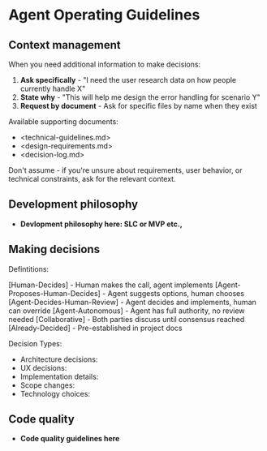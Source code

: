 # Agent Operating Guidelines

## Context management

When you need additional information to make decisions:

1. **Ask specifically** - "I need the user research data on how people currently handle X"
2. **State why** - "This will help me design the error handling for scenario Y"  
3. **Request by document** - Ask for specific files by name when they exist

Available supporting documents:

- <technical-guidelines.md>
- <design-requirements.md>  
- <decision-log.md>

Don't assume - if you're unsure about requirements, user behavior, or technical constraints, ask for the relevant context.

## Development philosophy

- **Devlopment philosophy here: SLC or MVP etc.,**

## Making decisions

Defintitions: 

[Human-Decides] - Human makes the call, agent implements
[Agent-Proposes-Human-Decides] - Agent suggests options, human chooses
[Agent-Decides-Human-Review] - Agent decides and implements, human can override
[Agent-Autonomous] - Agent has full authority, no review needed
[Collaborative] - Both parties discuss until consensus reached
[Already-Decided] - Pre-established in project docs

Decision Types: 

- Architecture decisions: 
- UX decisions: 
- Implementation details:
- Scope changes: 
- Technology choices: 

## Code quality

- **Code quality guidelines here**
